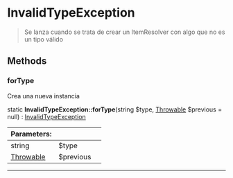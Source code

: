 
                                                                                                                                            
    
# InvalidTypeException


> Se lanza cuando se trata de crear un ItemResolver con algo que no es un tipo válido
>
> 








## Methods

### forType
Crea una nueva instancia


static **InvalidTypeException::forType**(string $type, [Throwable](../../../../Throwable.md) $previous = null) : [InvalidTypeException](../../../../InvalidTypeException.md)


|Parameters: | | |
| --- | --- | --- |
|string |$type |  |
|[Throwable](../../../../Throwable.md) |$previous |  |

---


                                                                                                                                                                                                                                                                                                                                                                                                            
    
                                                                                                                                                                                                                                                                             
                